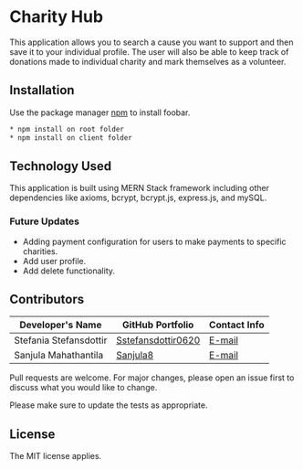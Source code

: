 # Charity Hub

This application allows you to search a cause you want to support and then save it to your individual profile. The user will also be able to keep track of donations made to individual charity and mark themselves as a volunteer.

## Installation

Use the package manager [npm](https://docs.npmjs.com/) to install foobar.

```bash
* npm install on root folder
* npm install on client folder
```

## Technology Used

This application is built using MERN Stack framework including other dependencies like axioms, bcrypt, bcrypt.js, express.js, and mySQL.

### Future Updates

-   Adding payment configuration for users to make payments to specific charities.
-   Add user profile.
-   Add delete functionality.

## Contributors

| Developer's Name       | GitHub Portfolio                                            | Contact Info                                |
| ---------------------- | ----------------------------------------------------------- | ------------------------------------------- |
| Stefania Stefansdottir | [Sstefansdottir0620](https://github.com/Sstefansdottir0620) | [E-mail](mailto:sstefansdottir88@gmail.com) |
| Sanjula Mahathantila   | [Sanjula8](https://github.com/Sanjula8)                     | [E-mail](mailto:Sanjula8@gmail.com)         |

Pull requests are welcome. For major changes, please open an issue first to discuss what you would like to change.

Please make sure to update the tests as appropriate.

## License

The MIT license applies.
